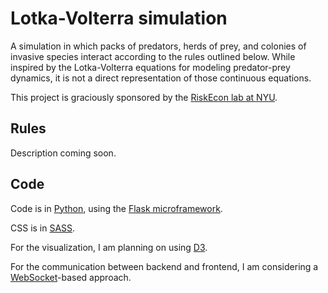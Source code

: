 # Lotka-Volterra simulation

A simulation in which packs of predators, herds of prey, and colonies
of invasive species interact according to the rules outlined below.
While inspired by the Lotka-Volterra equations for modeling predator-prey
dynamics, it is not a direct representation of those continuous equations.

This project is graciously sponsored by the
[RiskEcon lab at NYU](http://www.cims.nyu.edu/riskeconlab/).


## Rules

Description coming soon.


## Code

Code is in [Python](https://www.python.org/),
using the [Flask microframework](http://flask.pocoo.org/).

CSS is in [SASS](http://sass-lang.com/).

For the visualization, I am planning on using [D3](http://d3js.org).

For the communication between backend and frontend, I am considering a
[WebSocket](https://en.wikipedia.org/wiki/WebSocket)-based approach.
